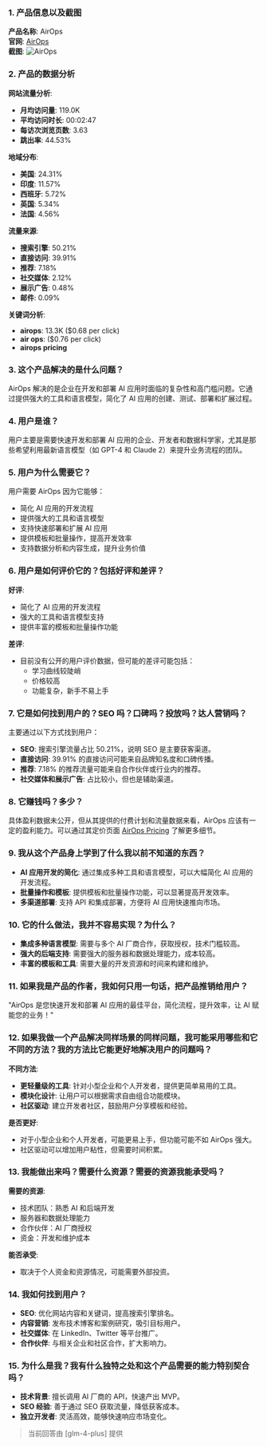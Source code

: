 ### 1. 产品信息以及截图

**产品名称**: AirOps  
**官网**: [AirOps](https://www.airops.com)  
**截图**: ![AirOps](https://cdn-images.toolify.ai/image/728a87b42e0f4ed9b38126e691b27a35.jpeg)

### 2. 产品的数据分析

**网站流量分析**:
- **月均访问量**: 119.0K
- **平均访问时长**: 00:02:47
- **每访次浏览页数**: 3.63
- **跳出率**: 44.53%

**地域分布**:
- **美国**: 24.31%
- **印度**: 11.57%
- **西班牙**: 5.72%
- **英国**: 5.34%
- **法国**: 4.56%

**流量来源**:
- **搜索引擎**: 50.21%
- **直接访问**: 39.91%
- **推荐**: 7.18%
- **社交媒体**: 2.12%
- **展示广告**: 0.48%
- **邮件**: 0.09%

**关键词分析**:
- **airops**: 13.3K ($0.68 per click)
- **air ops**: ($0.76 per click)
- **airops pricing**

### 3. 这个产品解决的是什么问题？

AirOps 解决的是企业在开发和部署 AI 应用时面临的复杂性和高门槛问题。它通过提供强大的工具和语言模型，简化了 AI 应用的创建、测试、部署和扩展过程。

### 4. 用户是谁？

用户主要是需要快速开发和部署 AI 应用的企业、开发者和数据科学家，尤其是那些希望利用最新语言模型（如 GPT-4 和 Claude 2）来提升业务流程的团队。

### 5. 用户为什么需要它？

用户需要 AirOps 因为它能够：
- 简化 AI 应用的开发流程
- 提供强大的工具和语言模型
- 支持快速部署和扩展 AI 应用
- 提供模板和批量操作，提高开发效率
- 支持数据分析和内容生成，提升业务价值

### 6. 用户是如何评价它的？包括好评和差评？

**好评**:
- 简化了 AI 应用的开发流程
- 强大的工具和语言模型支持
- 提供丰富的模板和批量操作功能

**差评**:
- 目前没有公开的用户评价数据，但可能的差评可能包括：
  - 学习曲线较陡峭
  - 价格较高
  - 功能复杂，新手不易上手

### 7. 它是如何找到用户的？SEO 吗？口碑吗？投放吗？达人营销吗？

主要通过以下方式找到用户：
- **SEO**: 搜索引擎流量占比 50.21%，说明 SEO 是主要获客渠道。
- **直接访问**: 39.91% 的直接访问可能来自品牌知名度和口碑传播。
- **推荐**: 7.18% 的推荐流量可能来自合作伙伴或行业内的推荐。
- **社交媒体和展示广告**: 占比较小，但也是辅助渠道。

### 8. 它赚钱吗？多少？

具体盈利数据未公开，但从其提供的付费计划和流量数据来看，AirOps 应该有一定的盈利能力。可以通过其定价页面 [AirOps Pricing](https://www.airops.com/pricing) 了解更多细节。

### 9. 我从这个产品身上学到了什么我以前不知道的东西？

- **AI 应用开发的简化**: 通过集成多种工具和语言模型，可以大幅简化 AI 应用的开发流程。
- **批量操作和模板**: 提供模板和批量操作功能，可以显著提高开发效率。
- **多渠道部署**: 支持 API 和集成部署，方便将 AI 应用快速推向市场。

### 10. 它的什么做法，我并不容易实现？为什么？

- **集成多种语言模型**: 需要与多个 AI 厂商合作，获取授权，技术门槛较高。
- **强大的后端支持**: 需要强大的服务器和数据处理能力，成本较高。
- **丰富的模板和工具**: 需要大量的开发资源和时间来构建和维护。

### 11. 如果我是产品的作者，我如何只用一句话，把产品推销给用户？

"AirOps 是您快速开发和部署 AI 应用的最佳平台，简化流程，提升效率，让 AI 赋能您的业务！"

### 12. 如果我做一个产品解决同样场景的同样问题，我可能采用哪些和它不同的方法？我的方法比它能更好地解决用户的问题吗？

**不同方法**:
- **更轻量级的工具**: 针对小型企业和个人开发者，提供更简单易用的工具。
- **模块化设计**: 让用户可以根据需求自由组合功能模块。
- **社区驱动**: 建立开发者社区，鼓励用户分享模板和经验。

**是否更好**:
- 对于小型企业和个人开发者，可能更易上手，但功能可能不如 AirOps 强大。
- 社区驱动可以增加用户粘性，但需要时间积累。

### 13. 我能做出来吗？需要什么资源？需要的资源我能承受吗？

**需要的资源**:
- 技术团队：熟悉 AI 和后端开发
- 服务器和数据处理能力
- 合作伙伴：AI 厂商授权
- 资金：开发和维护成本

**能否承受**:
- 取决于个人资金和资源情况，可能需要外部投资。

### 14. 我如何找到用户？

- **SEO**: 优化网站内容和关键词，提高搜索引擎排名。
- **内容营销**: 发布技术博客和案例研究，吸引目标用户。
- **社交媒体**: 在 LinkedIn、Twitter 等平台推广。
- **合作伙伴**: 与相关企业和社区合作，扩大影响力。

### 15. 为什么是我？我有什么独特之处和这个产品需要的能力特别契合吗？

- **技术背景**: 擅长调用 AI 厂商的 API，快速产出 MVP。
- **SEO 经验**: 善于通过 SEO 获取流量，降低获客成本。
- **独立开发者**: 灵活高效，能够快速响应市场变化。

> 当前回答由 [glm-4-plus] 提供